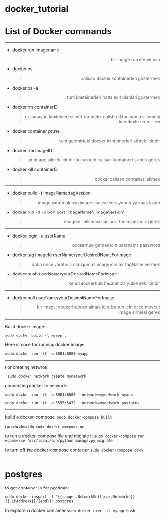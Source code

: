 # docker_tutorial
# List of Docker commands
_________________________________________________________________________________________________

- docker run imagename
    > <p dir="rtl" align="right">bir image run etmek icin</p>

- docker ps
    > <p dir="rtl" align="right">calisan docker kontainerleri gostermek</p>

- docker ps -a
    > <p dir="rtl" align="right">tum konteinerleri hatta exit olanlari gostermek</p>

- docker rm containerID
    > <p dir="rtl" align="right">calismayan konteineri silmek otomatik calistirdiktan sonra silinmesi icin docker run --rm</p>

- docker container prune
    > <p dir="rtl" align="right">tum gecmisteki docker konteinerleri silmek icindir</p>

- docker rmi imageID
    > <p dir="rtl" align="right">bir image silmek icindir bunun icin calisan kontaineri silmek gerek</p>

- docker kill containerID
    > <p dir="rtl" align="right">docker calisan containeri silmek </p>
_________________________________________________________________________________________________
- docker build -t imageName:tagVersion
    > <p dir="rtl" align="right">image yaratmak icin image ismi ve versiyonun yazmak lazim</p>

- docker run -d -p port:port 'imageName':'imageVersion'
    > <p dir="rtl" align="right">imagein calismasi icin port tanimlamamiz gerek</p>
__________________________________________________________________________________________________
- docker login -u userName
    > <p dir="rtl" align="right">dockerhub girmek icin username password</p>

- docker tag imageId userName/yourDesiredNameForImage
    > <p dir="rtl" align="right">daha once yaratmis oldugumuz image icin bir tagName vermek</p>

- docker push userName/yourDesiredNameForImage
    > <p dir="rtl" align="right">kendi dockerhub hesabiniza yuklemek icindir</p>
___________________________________________________________________________________________________
- docker pull userName/yourDesiredNameForImage
    > <p dir="rtl" align="right">bir imagei dockerhubdan almak icin. bunun icin once mevcut image silimesi gerek</p>
___________________________________________________________________________________________________
 Build docker image:
 
 `sudo docker build -t myapp .`
 
 Here is code for running docker image:
 
 `sudo docker run -it -p 8081:8000 myapp`
 __________________________________________________________________________________________________
  For creating netwrok:
 
 ` sudo docker network create mynetwork`
 
 connecting docker to network:
 
 `sudo docker run -it -p 8081:8000 --network=mynetwork myapp`
 
 `sudo docker run -it -p 5555:5432 --network=mynetwork postgres`
 ___________________________________________________________________________________________________
 
  build a docker-compose:
 `sudo docker-compose build`
 
 run docker file
 `sudo docker-compose up`
 
 to run a docker-compose file and migrate it
`sudo docker-compose run ecommerce /usr/local/bin/python manage.py migrate`

to turn off the docker-compose container
`sudo docker-compose down`

  ___________________________________________________________________________________________________
 # postgres
 
 to get container ip for pgadmin:

`sudo docker inspect -f '{{range .NetworkSettings.Networks}}{{.IPAddress}}{{end}}' postgres`

to explore in docker container
`sudo docker exec -it myapp bash`
 
 
 

